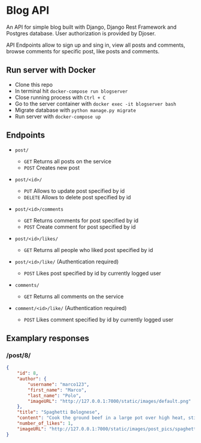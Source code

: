 # Blog API
An API for simple blog built with Django, Django Rest Framework and Postgres database.
User authorization is provided by Djoser.

API Endpoints allow to sign up and sing in, view all posts and comments, browse comments for specific post, like posts and comments.

## Run server with Docker

- Clone this repo
- In terminal hit `docker-compose run blogserver`
- Close running process with `Ctrl + C`
- Go to the server container with `docker exec -it blogserver bash`
- Migrate database with `python manage.py migrate`
- Run server with `docker-compose up`

## Endpoints

- `post/`
  - `GET` Returns all posts on the service
  - `POST` Creates new post

- `post/<id>/`
  - `PUT` Allows to update post specified by id
  - `DELETE` Allows to delete post specified by id

- `post/<id>/comments`
  - `GET` Returns comments for post specified by id
  - `POST` Create comment for post specified by id

- `post/<id>/likes/`
  - `GET` Returns all people who liked post specified by id

- `post/<id>/like/` (Authentication required)
  - `POST` Likes post specified by id by currently logged user

- `comments/`
  - `GET` Returns all comments on the service

- `comment/<id>/like/` (Authentication required)
  - `POST` Likes comment specified by id by currently logged user

## Examplary responses

### /post/8/
```json
{
    "id": 8,
    "author": {
        "username": "marco123",
        "first_name": "Marco",
        "last_name": "Polo",
        "imageURL": "http://127.0.0.1:7000/static/images/default.png"
    },
    "title": "Spaghetti Bolognese",
    "content": "Cook the ground beef in a large pot over high heat, stirring quickly and constantly until completely browned 7 to 10 minutes. Stir the onion into the beef; cook and stir until the onion begins to turn translucent, about 5 minutes more. Drain excess grease from meat mixture. Add the mushroom to the mixture; allow to cook until it begins to soften, 1 to 2 minutes. Pour the diced tomatoes and tomato soup into the pot, stir, reduce heat to medium, and bring the mixture to a simmer.",
    "number_of_likes": 1,
    "imageURL": "http://127.0.0.1:7000/static/images/post_pics/spaghetti_qKbK0jq.png"
}
```